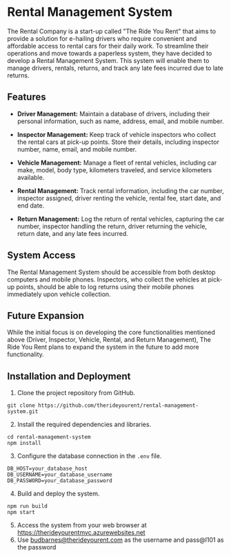 # Rental Management System

The Rental Company is a start-up called "The Ride You Rent" that aims to provide a solution for e-hailing drivers who require convenient and affordable access to rental cars for their daily work. To streamline their operations and move towards a paperless system, they have decided to develop a Rental Management System. This system will enable them to manage drivers, rentals, returns, and track any late fees incurred due to late returns.

## Features

- **Driver Management:** Maintain a database of drivers, including their personal information, such as name, address, email, and mobile number.

- **Inspector Management:** Keep track of vehicle inspectors who collect the rental cars at pick-up points. Store their details, including inspector number, name, email, and mobile number.

- **Vehicle Management:** Manage a fleet of rental vehicles, including car make, model, body type, kilometers traveled, and service kilometers available.

- **Rental Management:** Track rental information, including the car number, inspector assigned, driver renting the vehicle, rental fee, start date, and end date.

- **Return Management:** Log the return of rental vehicles, capturing the car number, inspector handling the return, driver returning the vehicle, return date, and any late fees incurred.

## System Access

The Rental Management System should be accessible from both desktop computers and mobile phones. Inspectors, who collect the vehicles at pick-up points, should be able to log returns using their mobile phones immediately upon vehicle collection.

## Future Expansion

While the initial focus is on developing the core functionalities mentioned above (Driver, Inspector, Vehicle, Rental, and Return Management), The Ride You Rent plans to expand the system in the future to add more functionality.

## Installation and Deployment

1. Clone the project repository from GitHub.

```
git clone https://github.com/therideyourent/rental-management-system.git
```

2. Install the required dependencies and libraries.

```
cd rental-management-system
npm install
```

3. Configure the database connection in the `.env` file.

```
DB_HOST=your_database_host
DB_USERNAME=your_database_username
DB_PASSWORD=your_database_password
```

4. Build and deploy the system.

```
npm run build
npm start
```

5. Access the system from your web browser at https://therideyourentmvc.azurewebsites.net
6. Use budbarnes@therideyourent.com as the username and pass@I101 as the password
